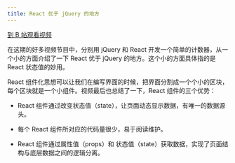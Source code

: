 ```yaml
---
title: React 优于 jQuery 的地方
---
```


[到 B 站观看视频](https://www.bilibili.com/video/BV1vg4y1z7fZ/)

在这期的好多视频节目中，分别用 jQuery 和 React 开发一个简单的计数器，从一个小的方面介绍了一下 React 优于 jQuery 的地方。这个小的方面具体指的是 React 状态值的妙用。

React 组件化思想可以让我们在编写界面的时候，把界面分割成一个个小的区块，每个区块就是一个小组件。视频最后也总结了一下，React 组件的三个优势：

* React 组件通过改变状态值（state），让页面动态显示数据，有唯一的数据源头。

* 每个 React 组件所对应的代码量很少，易于阅读维护。

* React 组件通过属性值（props）和 状态值（state）获取数据，实现了页面结构与底层数据之间的逻辑分离。
